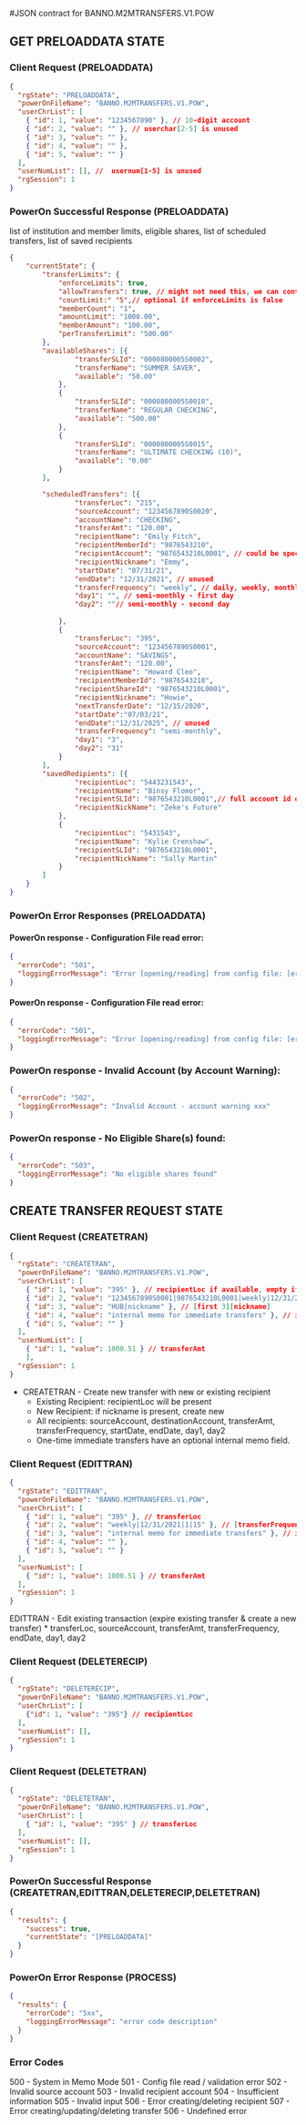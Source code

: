 #JSON contract for BANNO.M2MTRANSFERS.V1.POW

## GET PRELOADDATA STATE
### Client Request (PRELOADDATA)

```json
{
  "rgState": "PRELOADDATA",
  "powerOnFileName": "BANNO.M2MTRANSFERS.V1.POW",
  "userChrList": [
    { "id": 1, "value": "1234567890" }, // 10-digit account
    { "id": 2, "value": "" }, // userchar[2-5] is unused
    { "id": 3, "value": "" },
    { "id": 4, "value": "" },
    { "id": 5, "value": "" }
  ],
  "userNumList": [], //  usernum[1-5] is unused
  "rgSession": 1
}
```

### PowerOn Successful Response (PRELOADDATA)
list of institution and member limits, eligible shares, list of scheduled transfers, list of saved recipients

```json
{
	"currentState": {
		"transferLimits": {
			"enforceLimits": true,
			"allowTransfers": true, // might not need this, we can control access easier by blocking the linkType per-user
			"countLimit:" "5",// optional if enforceLimits is false
			"memberCount": "1",
			"amountLimit": "1000.00",
			"memberAmount": "100.00",
			"perTransferLimit": "500.00"
		},
		"availableShares": [{
				"transferSLId": "0000800005S0002",
				"transferName": "SUMMER SAVER",
				"available": "50.00"
			},
			{
				"transferSLId": "0000800005S0010",
				"transferName": "REGULAR CHECKING",
				"available": "500.00"
			},
			{
				"transferSLId": "0000800005S0015",
				"transferName": "ULTIMATE CHECKING (10)",
				"available": "0.00"
			}
		],

		"scheduledTransfers": [{
				"transferLoc": "215",
				"sourceAccount": "1234567890S0020",
				"accountName": "CHECKING",
				"transferAmt": "120.00",
				"recipientName": "Emily Fitch",
				"recipientMemberId": "9876543210",
				"recipientAccount": "9876543210L0001", // could be specific account, or "savings" or "checking"?
				"recipientNickname": "Emmy",
				"startDate": "07/31/21",
				"endDate": "12/31/2021", // unused
				"transferFrequency": "weekly", // daily, weekly, monthly, yearly, semiMonthly, biweekly, quarterly
				"day1": "", // semi-monthly - first day
				"day2": ""// semi-monthly - second day
				
			},
			{
				"transferLoc": "395",
				"sourceAccount": "1234567890S0001",
				"accountName": "SAVINGS",
				"transferAmt": "120.00",
				"recipientName": "Howard Cleo",
				"recipientMemberId": "9876543210",
				"recipientShareId": "9876543210L0001",
				"recipientNickname": "Howie",
				"nextTransferDate": "12/15/2020",
				"startDate":"07/03/21",
				"endDate":"12/31/2025", // unused
				"transferFrequency": "semi-monthly",
				"day1": "3",
				"day2": "31"
			}
		],
		"savedRedipients": [{
				"recipientLoc": "5443231543",
				"recipientName": "Binsy Flomor",
				"recipientSLId": "9876543210L0001",// full account id or "checking" or "savings"?
				"recipientNickName": "Zeke's Future"
			},
			{
				"recipientLoc": "5431543",
				"recipientName": "Kylie Crenshaw",
				"recipientSLId": "9876543210L0001",
				"recipientNickName": "Sally Martin"
			}
		]
	}
}
```
### PowerOn Error Responses (PRELOADDATA)
#### PowerOn response - Configuration File read error:
```json
{
  "errorCode": "501",
  "loggingErrorMessage": "Error [opening/reading] from config file: [error msg]"
}
```
#### PowerOn response - Configuration File read error:
```json
{
  "errorCode": "501",
  "loggingErrorMessage": "Error [opening/reading] from config file: [error msg]"
}
```
### PowerOn response - Invalid Account (by Account Warning):

```json
{
  "errorCode": "502",
  "loggingErrorMessage": "Invalid Account - account warning xxx"
}
```
### PowerOn response - No Eligible Share(s) found:

```json
{
  "errorCode": "503",
  "loggingErrorMessage": "No eligible shares found"
}
```
## CREATE TRANSFER REQUEST STATE
### Client Request (CREATETRAN)

```json
{
  "rgState": "CREATETRAN",
  "powerOnFileName": "BANNO.M2MTRANSFERS.V1.POW",
  "userChrList": [
    { "id": 1, "value": "395" }, // recipientLoc if available, empty if not
    { "id": 2, "value": "1234567890S0001|9876543210L0001|weekly|12/31/2021|1|15" },  // [sourceAccount][destinationAccount][frequency]|[startDate]|[day1]|[day2]
    { "id": 3, "value": "HUB|nickname" }, // [first 3][nickname]
    { "id": 4, "value": "internal memo for immediate transfers" }, // internal memo for immediate transfers (max 132 characters)
    { "id": 5, "value": "" }
  ],
  "userNumList": [
	{ "id": 1, "value": 1000.51 } // transferAmt
	],
  "rgSession": 1
}
```
* CREATETRAN - Create new transfer with new or existing recipient
	* Existing Recipient:  recipientLoc will be present
	* New Recipient: if nickname is present, create new
	* All recipients: sourceAccount, destinationAccount, transferAmt, transferFrequency, startDate, endDate, day1, day2
	* One-time immediate transfers have an optional internal memo field.

### Client Request (EDITTRAN)

```json
{
  "rgState": "EDITTRAN",
  "powerOnFileName": "BANNO.M2MTRANSFERS.V1.POW",
  "userChrList": [
    { "id": 1, "value": "395" }, // transferLoc
    { "id": 2, "value": "weekly|12/31/2021|1|15" }, // [transferFrequency]|[endDate]|[day1]|[day2] max 132 characters
    { "id": 3, "value": "internal memo for immediate transfers" }, // internal memo for immediate transfers only
    { "id": 4, "value": "" },
    { "id": 5, "value": "" }
  ],
  "userNumList": [
	{ "id": 1, "value": 1000.51 } // transferAmt
  ],
  "rgSession": 1
}
```
EDITTRAN - Edit existing transaction (expire existing transfer & create a new transfer)
	* transferLoc, sourceAccount, transferAmt, transferFrequency, endDate, day1, day2

### Client Request (DELETERECIP)

```json
{
  "rgState": "DELETERECIP",
  "powerOnFileName": "BANNO.M2MTRANSFERS.V1.POW",
  "userChrList": [
    {"id": 1, "value": "395"} // recipientLoc
  ],   
  "userNumList": [],  
  "rgSession": 1
}
```

### Client Request (DELETETRAN)

```json
{
  "rgState": "DELETETRAN",
  "powerOnFileName": "BANNO.M2MTRANSFERS.V1.POW",
  "userChrList": [
    { "id": 1, "value": "395" } // transferLoc
  ],
  "userNumList": [],  
  "rgSession": 1
}
```

### PowerOn Successful Response (CREATETRAN,EDITTRAN,DELETERECIP,DELETETRAN)
```json
{
  "results": {
    "success": true,
    "currentState": "[PRELOADDATA]"
  }
}
```
### PowerOn Error Response (PROCESS)
```json
{
  "results": {
    "errorCode": "5xx",
    "loggingErrorMessage": "error code description"
  }
}
```

### Error Codes
500 - System in Memo Mode
501 - Config file read / validation error
502 - Invalid source account
503 - Invalid recipient account
504 - Insufficient information
505 - Invalid input
506 - Error creating/deleting recipient
507 - Error creating/updating/deleting transfer
506 - Undefined error
